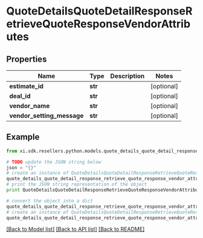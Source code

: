 # QuoteDetailsQuoteDetailResponseRetrieveQuoteResponseVendorAttributes


## Properties

Name | Type | Description | Notes
------------ | ------------- | ------------- | -------------
**estimate_id** | **str** |  | [optional] 
**deal_id** | **str** |  | [optional] 
**vendor_name** | **str** |  | [optional] 
**vendor_setting_message** | **str** |  | [optional] 

## Example

```python
from xi.sdk.resellers.python.models.quote_details_quote_detail_response_retrieve_quote_response_vendor_attributes import QuoteDetailsQuoteDetailResponseRetrieveQuoteResponseVendorAttributes

# TODO update the JSON string below
json = "{}"
# create an instance of QuoteDetailsQuoteDetailResponseRetrieveQuoteResponseVendorAttributes from a JSON string
quote_details_quote_detail_response_retrieve_quote_response_vendor_attributes_instance = QuoteDetailsQuoteDetailResponseRetrieveQuoteResponseVendorAttributes.from_json(json)
# print the JSON string representation of the object
print QuoteDetailsQuoteDetailResponseRetrieveQuoteResponseVendorAttributes.to_json()

# convert the object into a dict
quote_details_quote_detail_response_retrieve_quote_response_vendor_attributes_dict = quote_details_quote_detail_response_retrieve_quote_response_vendor_attributes_instance.to_dict()
# create an instance of QuoteDetailsQuoteDetailResponseRetrieveQuoteResponseVendorAttributes from a dict
quote_details_quote_detail_response_retrieve_quote_response_vendor_attributes_form_dict = quote_details_quote_detail_response_retrieve_quote_response_vendor_attributes.from_dict(quote_details_quote_detail_response_retrieve_quote_response_vendor_attributes_dict)
```
[[Back to Model list]](../README.md#documentation-for-models) [[Back to API list]](../README.md#documentation-for-api-endpoints) [[Back to README]](../README.md)


